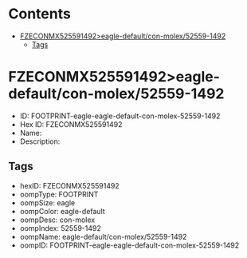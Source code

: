 



Contents
========

* [FZECONMX525591492>eagle-default/con-molex/52559-1492](#fzeconmx525591492eagle-defaultcon-molex52559-1492)
	* [Tags](#tags)

# FZECONMX525591492>eagle-default/con-molex/52559-1492

- ID: FOOTPRINT-eagle-eagle-default-con-molex-52559-1492
- Hex ID: FZECONMX525591492
- Name: 
- Description: 

## Tags

- hexID: FZECONMX525591492
- oompType: FOOTPRINT
- oompSize: eagle
- oompColor: eagle-default
- oompDesc: con-molex
- oompIndex: 52559-1492
- oompName: eagle-default/con-molex/52559-1492
- oompID: FOOTPRINT-eagle-eagle-default-con-molex-52559-1492
